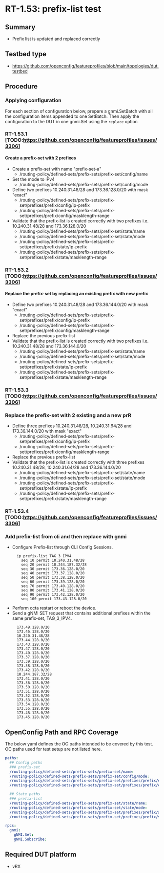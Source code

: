 # RT-1.53: prefix-list test

## Summary

-   Prefix list is updated and replaced correctly

## Testbed type

*   https://github.com/openconfig/featureprofiles/blob/main/topologies/dut.testbed

## Procedure

### Applying configuration

For each section of configuration below, prepare a gnmi.SetBatch with all the
configuration items appended to one SetBatch. Then apply the configuration to
the DUT in one gnmi.Set using the `replace` option

### RT-1.53.1 [TODO:https://github.com/openconfig/featureprofiles/issues/3306]

#### Create a prefix-set with 2 prefixes

*   Create a prefix-set with name "prefix-set-a"
    *   /routing-policy/defined-sets/prefix-sets/prefix-set/config/name
*   Set the mode to IPv4
    *   /routing-policy/defined-sets/prefix-sets/prefix-set/config/mode
*   Define two prefixes 10.240.31.48/28 and 173.36.128.0/20 with mask "exact"
    *   /routing-policy/defined-sets/prefix-sets/prefix-set/prefixes/prefix/config/ip-prefix
    *   /routing-policy/defined-sets/prefix-sets/prefix-set/prefixes/prefix/config/masklength-range
*   Validate that the prefix-list is created correctly with two prefixes i.e.
    10.240.31.48/28 and 173.36.128.0/20
    *   /routing-policy/defined-sets/prefix-sets/prefix-set/state/name
    *   /routing-policy/defined-sets/prefix-sets/prefix-set/state/mode
    *   /routing-policy/defined-sets/prefix-sets/prefix-set/prefixes/prefix/state/ip-prefix
    *   /routing-policy/defined-sets/prefix-sets/prefix-set/prefixes/prefix/state/masklength-range

### RT-1.53.2 [TODO:https://github.com/openconfig/featureprofiles/issues/3306]

#### Replace the prefix-set by replacing an existing prefix with new prefix

*   Define two prefixes 10.240.31.48/28 and 173.36.144.0/20 with mask "exact"
    *   /routing-policy/defined-sets/prefix-sets/prefix-set/prefixes/prefix/config/ip-prefix
    *   /routing-policy/defined-sets/prefix-sets/prefix-set/prefixes/prefix/config/masklength-range
*   Replace the previous prefix-list
*   Validate that the prefix-list is created correctly with two prefixes i.e.
    10.240.31.48/28 and 173.36.144.0/20
    *   /routing-policy/defined-sets/prefix-sets/prefix-set/state/name
    *   /routing-policy/defined-sets/prefix-sets/prefix-set/state/mode
    *   /routing-policy/defined-sets/prefix-sets/prefix-set/prefixes/prefix/state/ip-prefix
    *   /routing-policy/defined-sets/prefix-sets/prefix-set/prefixes/prefix/state/masklength-range

### RT-1.53.3 [TODO:https://github.com/openconfig/featureprofiles/issues/3306]

### Replace the prefix-set with 2 existing and a new prR

*   Define three prefixes 10.240.31.48/28, 10.240.31.64/28 and 173.36.144.0/20
    with mask "exact"
    *   /routing-policy/defined-sets/prefix-sets/prefix-set/prefixes/prefix/config/ip-prefix
    *   /routing-policy/defined-sets/prefix-sets/prefix-set/prefixes/prefix/config/masklength-range
*   Replace the previous prefix-list
*   Validate that the prefix-list is created correctly with three prefixes
    10.240.31.48/28, 10.240.31.64/28 and 173.36.144.0/20
    *   /routing-policy/defined-sets/prefix-sets/prefix-set/state/name
    *   /routing-policy/defined-sets/prefix-sets/prefix-set/state/mode
    *   /routing-policy/defined-sets/prefix-sets/prefix-set/prefixes/prefix/state/ip-prefix
    *   /routing-policy/defined-sets/prefix-sets/prefix-set/prefixes/prefix/state/masklength-range

### RT-1.53.4 [TODO:https://github.com/openconfig/featureprofiles/issues/3306]

### Add prefix-list from cli and then replace with gnmi

*   Configure Prefix-list through CLI Config Sessions.
    ```
      ip prefix-list TAG_3_IPV4
        seq 10 permit 10.240.31.48/28
        seq 20 permit 10.244.187.32/28
        seq 30 permit 173.36.128.0/20
        seq 40 permit 173.37.128.0/20
        seq 50 permit 173.38.128.0/20
        seq 60 permit 173.39.128.0/20
        seq 70 permit 173.40.128.0/20
        seq 80 permit 173.41.128.0/20
        seq 90 permit 173.42.128.0/20
        seq 100 permit 173.43.128.0/20
     ```
*   Perform octa restart or reboot the device.
*   Send a gNMI SET request that contains additional prefixes within the same
    prefix-set, TAG_3_IPV4.
    ```
      173.49.128.0/20
      173.46.128.0/20
      10.240.31.48/28
      173.44.128.0/20
      173.43.128.0/20
      173.47.128.0/20
      173.40.128.0/20
      173.37.128.0/20
      173.39.128.0/20
      173.38.128.0/20
      173.42.128.0/20
      10.244.187.32/28
      173.41.128.0/20
      173.36.128.0/20
      173.50.128.0/20
      173.51.128.0/20
      173.52.128.0/20
      173.53.128.0/20
      173.54.128.0/20
      173.55.128.0/20
      173.48.128.0/20
      173.45.128.0/20
    ```

## OpenConfig Path and RPC Coverage

The below yaml defines the OC paths intended to be covered by this test. OC
paths used for test setup are not listed here.

```yaml
paths:
  ## Config paths
  ### prefix-set
  /routing-policy/defined-sets/prefix-sets/prefix-set/name:
  /routing-policy/defined-sets/prefix-sets/prefix-set/config/mode:
  /routing-policy/defined-sets/prefix-sets/prefix-set/prefixes/prefix/config/ip-prefix:
  /routing-policy/defined-sets/prefix-sets/prefix-set/prefixes/prefix/config/masklength-range:

  ## State paths
  ### prefix-list
  /routing-policy/defined-sets/prefix-sets/prefix-set/state/name:
  /routing-policy/defined-sets/prefix-sets/prefix-set/state/mode:
  /routing-policy/defined-sets/prefix-sets/prefix-set/prefixes/prefix/state/ip-prefix:
  /routing-policy/defined-sets/prefix-sets/prefix-set/prefixes/prefix/state/masklength-range:

rpcs:
  gnmi:
    gNMI.Set:
    gNMI.Subscribe:
```

## Required DUT platform

-   vRX
